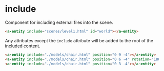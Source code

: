 # include

Component for including external files into the scene.

```html
<a-entity include="scenes/level1.html" id="world"></a-entity>
```

Any attributes except the `include` attribute will be added to the root of the included content.

```html
<a-entity include="./models/chair.html" position="0 9 -4"></a-entity>
<a-entity include="./models/chair.html" position="0 6 -4" rotation="180 0 0"></a-entity>
<a-entity include="./models/chair.html" position="0 3 -4"></a-entity>
```
